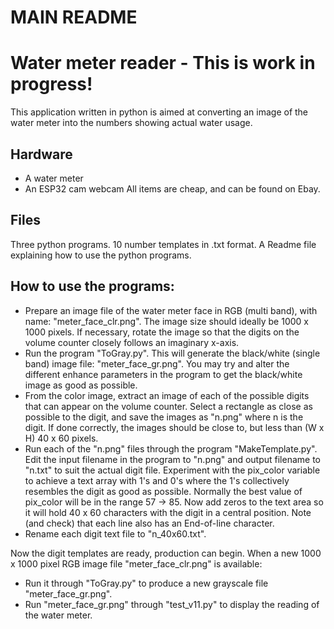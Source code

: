# MAIN README

Water meter reader - This is work in progress!
==============================================

This application written in python is aimed at converting an image of the water meter into the numbers showing actual water usage.

Hardware
--------
* A water meter
* An ESP32 cam webcam
All items are cheap, and can be found on Ebay.

Files
-----
Three python programs.
10 number templates in .txt format.
A Readme file explaining how to use the python programs.

How to use the programs:
------------------------

* Prepare an image file of the water meter face in RGB (multi band), with name: "meter_face_clr.png". The image size should ideally be 1000 x 1000 pixels. If necessary, rotate the image so that the digits on the volume counter closely follows an imaginary x-axis.
* Run the program "ToGray.py". This will generate the black/white (single band) image file: "meter_face_gr.png". You may try and alter the different enhance parameters in the program to get the black/white image as good as possible.
* From the color image, extract an image of each of the possible digits that can appear on the volume counter. Select a rectangle as close as possible to the digit, and save the images as "n.png" where n is the digit. If done correctly, the images should be close to, but less than (W x H) 40 x 60 pixels.
* Run each of the "n.png" files through the program "MakeTemplate.py". Edit the input filename in the program to "n.png" and output filename to "n.txt" to suit the actual digit file. Experiment with the pix_color variable to achieve a text array with 1's and 0's where the 1's collectively resembles the digit as good as possible. Normally the best value of pix_color will be in the range 57 -> 85. Now add zeros to the text area so it will hold 40 x 60 characters with the digit in a central position. Note (and check) that each line also has an End-of-line character.
* Rename each digit text file to "n_40x60.txt".

Now the digit templates are ready, production can begin. When a new 1000 x 1000 pixel RGB image file "meter_face_clr.png" is available:
* Run it through "ToGray.py" to produce a new grayscale file "meter_face_gr.png".
* Run "meter_face_gr.png" through "test_v11.py" to display the reading of the water meter.